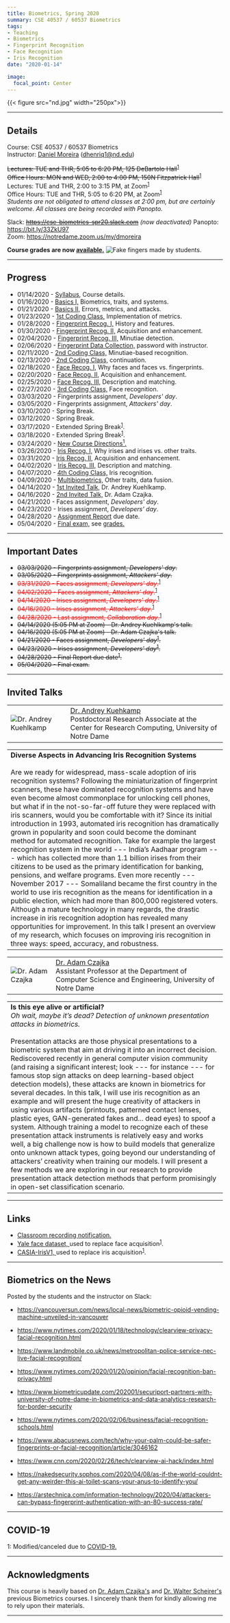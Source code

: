 ```yaml
---
title: Biometrics, Spring 2020
summary: CSE 40537 / 60537 Biometrics
tags:
- Teaching
- Biometrics
- Fingerprint Recognition
- Face Recognition
- Iris Recognition
date: "2020-01-14"

image:
  focal_point: Center
---
```

{{< figure src="nd.jpg" width="250px">}}

----------
## Details
Course: CSE 40537 / 60537 Biometrics  
Instructor: [Daniel Moreira](/) (dhenriq1@nd.edu) 
 
~~Lectures: TUE and THR, 5:05 to 6:20 PM, 125 DeBartolo Hall~~<sup>[1](#covid19)</sup>  
~~Office Hours: MON and WED, 2:00 to 4:00 PM, 150N Fitzpatrick Hall~~<sup>[1](#covid19)</sup>
Lectures: TUE and THR, 2:00 to 3:15 PM, at Zoom<sup>[1](#covid19)</sup>  
Office Hours: TUE and THR, 5:05 to 6:20 PM, at Zoom<sup>[1](#covid19)</sup>  
*Students are not obligated to attend classes at 2:00 pm, but are certainly welcome. All classes are being recorded with Panopto.*  

Slack: ~~https://cse-biometrics-spr20.slack.com~~ *(now deactivated)*
Panopto: https://bit.ly/33ZkU97  
Zoom: https://notredame.zoom.us/my/dmoreira  
   
**Course grades are now [available.](/teaching/biometrics-spr20/grades.pdf)**
![Fake fingers made by students.](fake-fingers.jpg)

-----------
## Progress
* 01/14/2020 - [Syllabus,](/teaching/biometrics-spr20/lecture_00.pdf) Course details.
* 01/16/2020 - [Basics I,](/teaching/biometrics-spr20/lecture_01.pdf) Biometrics, traits, and systems. 
* 01/21/2020 - [Basics II,](/teaching/biometrics-spr20/lecture_02.pdf) Errors, metrics, and attacks. 
* 01/23/2020 - [1st Coding Class,](/teaching/biometrics-spr20/lecture_03.zip) Implementation of metrics.
* 01/28/2020 - [Fingerprint Recog. I,](/teaching/biometrics-spr20/lecture_04.pdf) History and features.
* 01/30/2020 - [Fingerprint Recog. II,](/teaching/biometrics-spr20/lecture_05.pdf) Acquisition and enhancement.
* 02/04/2020 - [Fingerprint Recog. III,](/teaching/biometrics-spr20/lecture_06.pdf) Minutiae detection.
* 02/06/2020 - [Fingerprint Data Collection,](/teaching/biometrics-spr20/lecture_07.zip) password with instructor.
* 02/11/2020 - [2nd Coding Class,](/teaching/biometrics-spr20/lecture_08_09.zip) Minutiae-based recognition.
* 02/13/2020 - [2nd Coding Class,](/teaching/biometrics-spr20/lecture_08_09.zip) continuation.
* 02/18/2020 - [Face Recog. I,](/teaching/biometrics-spr20/lecture_10.pdf) Why faces and faces vs. fingerprints.
* 02/20/2020 - [Face Recog. II,](/teaching/biometrics-spr20/lecture_11.pdf) Acquisition and enhancement.
* 02/25/2020 - [Face Recog. III,](/teaching/biometrics-spr20/lecture_12.pdf) Description and matching.
* 02/27/2020 - [3rd Coding Class,](/teaching/biometrics-spr20/lecture_13.zip) Face recognition.
* 03/03/2020 - Fingerprints assignment, *Developers' day*.
* 03/05/2020 - Fingerprints assignment, *Attackers' day*.
* 03/10/2020 - Spring Break.
* 03/12/2020 - Spring Break.
* 03/17/2020 - Extended Spring Break<sup>[1](#covid19)</sup>.
* 03/18/2020 - Extended Spring Break<sup>[1](#covid19)</sup>.
* 03/24/2020 - [New Course Directions<sup>1</sup>.](/teaching/biometrics-spr20/lecture_16.pdf)
* 03/26/2020 - [Iris Recog. I,](/teaching/biometrics-spr20/lecture_17.pdf) Why irises and irises vs. other traits.
* 03/31/2020 - [Iris Recog. II,](/teaching/biometrics-spr20/lecture_18.pdf) Acquisition and enhancement.
* 04/02/2020 - [Iris Recog. III,](/teaching/biometrics-spr20/lecture_19.pdf) Description and matching.
* 04/07/2020 - [4th Coding Class,](/teaching/biometrics-spr20/lecture_20.zip) Iris recognition.
* 04/09/2020 - [Multibiometrics,](/teaching/biometrics-spr20/lecture_21.pdf) Other traits, data fusion.
* 04/14/2020 - [1st Invited Talk,](#kuehlkamp) Dr. Andrey Kuehlkamp.
* 04/16/2020 - [2nd Invited Talk,](#czajka) Dr. Adam Czajka.
* 04/21/2020 - Faces assignment, *Developers' day*.
* 04/23/2020 - Irises assignment, *Developers' day*.
* 04/28/2020 - [Assignment Report](/teaching/biometrics-spr20/assignment-grades.pdf) due date.
* 05/04/2020 - [Final exam,](/teaching/biometrics-spr20/exam.pdf) see [grades.](/teaching/biometrics-spr20/exam-grades.pdf)

------------------
## Important Dates
* ~~03/03/2020 - Fingerprints assignment, *Developers' day*.~~
* ~~03/05/2020 - Fingerprints assignment, *Attackers' day*.~~
* <span style="color:red">~~03/31/2020 - Faces assignment, *Developers' day*.~~<sup>[1](#covid19)</sup></span>
* <span style="color:red">~~04/02/2020 - Faces assignment, *Attackers' day*.~~<sup>[1](#covid19)</sup></span>
* <span style="color:red">~~04/14/2020 - Irises assignment, *Developers' day*.~~<sup>[1](#covid19)</sup></span>
* <span style="color:red">~~04/16/2020 - Irises assignment, *Attackers' day*.~~<sup>[1](#covid19)</sup></span>
* <span style="color:red">~~04/28/2020 - Last assignment, *Collaboration day*.~~<sup>[1](#covid19)</sup></span>
* ~~04/14/2020 (5:05 PM at Zoom) - Dr. Andrey Kuehlkamp's talk.~~
* ~~04/16/2020 (5:05 PM at Zoom) - Dr. Adam Czajka's talk.~~
* ~~04/21/2020 - Faces assignment, *Developers' day*<sup>[1](#covid19)</sup></span>.~~
* ~~04/23/2020 - Irises assignment, *Developers' day*<sup>[1](#covid19)</sup></span>.~~
* ~~04/28/2020 - Final Report due date<sup>[1](#covid19)</sup></span>.~~
* ~~05/04/2020 - Final exam.~~

------------------
<a name="kuehlkamp"></a>
## Invited Talks
|   |   |
|---|---|
| ![Dr. Andrey Kuehlkamp](kuehlkamp.jpg) | [Dr. Andrey Kuehkamp](https://crc.nd.edu/about/people/andrey-kuehlkamp)</br> Postdoctoral Research Associate at the Center for Research Computing, University of Notre Dame|

|   |
|---|
| **Diverse Aspects in Advancing Iris Recognition Systems**</br></br> Are we ready for widespread, mass-scale adoption of iris recognition systems? Following the miniaturization of fingerprint scanners, these have dominated recognition systems and have even become almost commonplace for unlocking cell phones, but what if in the not-so-far-off future they were replaced with iris scanners, would you be comfortable with it? Since its initial introduction in 1993, automated iris recognition has dramatically grown in popularity and soon could become the dominant method for automated recognition. Take for example the largest recognition system in the world --- India’s Aadhaar program --- which has collected more than 1.1 billion irises from their citizens to be used as the primary identification for banking, pensions, and welfare programs. Even more recently --- November 2017 --- Somaliland became the first country in the world to use iris recognition as the means for identification in a public election, which had more than 800,000 registered voters. Although a mature technology in many regards, the drastic increase in iris recognition adoption has revealed many opportunities for improvement. In this talk I present an overview of my research, which focuses on improving iris recognition in three ways: speed, accuracy, and robustness. <a name="czajka"></a>|

|   |   |
|---|---|
| ![Dr. Adam Czajka](czajka.jpg) | [Dr. Adam Czajka](https://engineering.nd.edu/profiles/aczajka)</br> Assistant Professor at the Department of Computer Science and Engineering, University of Notre Dame|

|   |
|---|
| **Is this eye alive or artificial?**</br> *Oh wait, maybe it’s dead? Detection of unknown presentation attacks in biometrics.*</br></br> Presentation attacks are those physical presentations to a biometric system that aim at driving it into an incorrect decision. Rediscovered recently in general computer vision community (and raising a significant interest; look --- for instance --- for famous stop sign attacks on deep learning-based object detection models), these attacks are known in biometrics for several decades. In this talk, I will use iris recognition as an example and will present the huge creativity of attackers in using various artifacts (printouts, patterned contact lenses, plastic eyes, GAN-generated fakes and... dead eyes) to spoof a system. Although training a model to recognize each of these presentation attack instruments is relatively easy and works well, a big challenge now is how to build models that generalize onto unknown attack types, going beyond our understanding of attackers’ creativity when training our models. I will present a few methods we are exploring in our research to provide presentation attack detection methods that perform promisingly in open-set classification scenario. |

------------------
## Links
* [Classroom recording notification.](/teaching/biometrics-spr20/panopto.pdf)    
* [Yale face dataset, ](http://vision.ucsd.edu/content/yale-face-database) used to replace face acquisition<sup>[1](#covid19)</sup></span>.
* [CASIA-IrisV1, ](http://biometrics.idealtest.org/dbDetailForUser.do?id=1) used to replace iris acquisition<sup>[1](#covid19)</sup></span>.

------------------
## Biometrics on the News
Posted by the students and the instructor on Slack:

* https://vancouversun.com/news/local-news/biometric-opioid-vending-machine-unveiled-in-vancouver

* https://www.nytimes.com/2020/01/18/technology/clearview-privacy-facial-recognition.html

* https://www.landmobile.co.uk/news/metropolitan-police-service-nec-live-facial-recognition/

* https://www.nytimes.com/2020/01/20/opinion/facial-recognition-ban-privacy.html

* https://www.biometricupdate.com/202001/securiport-partners-with-university-of-notre-dame-in-biometrics-and-data-analytics-research-for-border-security

* https://www.nytimes.com/2020/02/06/business/facial-recognition-schools.html

* https://www.abacusnews.com/tech/why-your-palm-could-be-safer-fingerprints-or-facial-recognition/article/3046162

* https://www.cnn.com/2020/02/26/tech/clearview-ai-hack/index.html

* https://nakedsecurity.sophos.com/2020/04/08/as-if-the-world-couldnt-get-any-weirder-this-ai-toilet-scans-your-anus-to-identify-you/

* https://arstechnica.com/information-technology/2020/04/attackers-can-bypass-fingerprint-authentication-with-an-80-success-rate/
<a name="covid19"></a>

------------------
## COVID-19
1: Modified/canceled due to [COVID-19.](https://coronavirus.nd.edu/)

------------------
## Acknowledgments
This course is heavily based on [Dr. Adam Czajka's](https://engineering.nd.edu/profiles/aczajka) and [Dr. Walter Scheirer's](https://www.wjscheirer.com/) previous Biometrics courses. I sincerely thank them for kindly allowing me to rely upon their materials.

------------------
